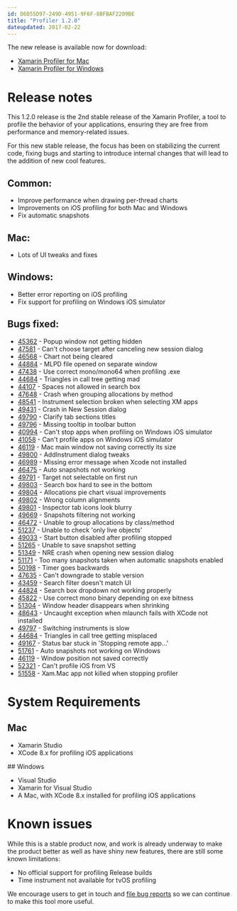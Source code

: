 ```yaml
---
id: D6D55D97-249D-4951-9F6F-8BFBAF2209BE
title: "Profiler 1.2.0"
dateupdated: 2017-02-22
---
```



The new release is available now for download:

* [Xamarin Profiler for Mac](https://dl.xamarin.com/profiler/profiler-mac-1.2.0-6.pkg)
* [Xamarin Profiler for Windows](https://dl.xamarin.com/profiler/XamarinProfiler.Windows.Installer.1.2.0-6.msi)

# Release notes

This 1.2.0 release is the 2nd stable release of the Xamarin Profiler, a tool to profile the behavior of your applications, ensuring they are free from performance and memory-related issues.

For this new stable release, the focus has been on stabilizing the current code, fixing bugs and starting to introduce internal changes that will lead to the addition of new cool features.

## Common:

* Improve performance when drawing per-thread charts
* Improvements on iOS profiling for both Mac and Windows
* Fix automatic snapshots

## Mac:

* Lots of UI tweaks and fixes

## Windows:

* Better error reporting on iOS profiling
* Fix support for profiling on Windows iOS simulator

## Bugs fixed:

* [45362](https://bugzilla.xamarin.com/show_bug.cgi?id=45362) - Popup window not getting hidden
* [47581](https://bugzilla.xamarin.com/show_bug.cgi?id=47581) - Can't choose target after canceling new session dialog
* [46568](https://bugzilla.xamarin.com/show_bug.cgi?id=46568) - Chart not being cleared
* [44884](https://bugzilla.xamarin.com/show_bug.cgi?id=44884) - MLPD file opened on separate window
* [47438](https://bugzilla.xamarin.com/show_bug.cgi?id=47438) - Use correct mono/mono64 when profiling .exe
* [44684](https://bugzilla.xamarin.com/show_bug.cgi?id=44684) - Triangles in call tree getting mad
* [44107](https://bugzilla.xamarin.com/show_bug.cgi?id=44107) - Spaces not allowed in search box
* [47648](https://bugzilla.xamarin.com/show_bug.cgi?id=47648) - Crash when grouping allocations by method
* [48541](https://bugzilla.xamarin.com/show_bug.cgi?id=48541) - Instrument selection broken when selecting XM apps
* [49431](https://bugzilla.xamarin.com/show_bug.cgi?id=49431) - Crash in New Session dialog
* [49790](https://bugzilla.xamarin.com/show_bug.cgi?id=49790) - Clarify tab sections titles
* [49796](https://bugzilla.xamarin.com/show_bug.cgi?id=49796) - Missing tooltip in toolbar button
* [40994](https://bugzilla.xamarin.com/show_bug.cgi?id=40994) - Can't stop apps when profiling on Windows iOS simulator
* [41058](https://bugzilla.xamarin.com/show_bug.cgi?id=41058) - Can't profile apps on Windows iOS simulator
* [46119](https://bugzilla.xamarin.com/show_bug.cgi?id=46119) - Mac main window not saving correctly its size
* [49800](https://bugzilla.xamarin.com/show_bug.cgi?id=49800) - AddInstrument dialog tweaks
* [46989](https://bugzilla.xamarin.com/show_bug.cgi?id=46989) - Missing error message when Xcode not installed
* [46475](https://bugzilla.xamarin.com/show_bug.cgi?id=46475) - Auto snapshots not working
* [49791](https://bugzilla.xamarin.com/show_bug.cgi?id=49791) - Target not selectable on first run
* [49803](https://bugzilla.xamarin.com/show_bug.cgi?id=49803) - Search box hard to see in the bottom
* [49804](https://bugzilla.xamarin.com/show_bug.cgi?id=49804) - Allocations pie chart visual improvements
* [49802](https://bugzilla.xamarin.com/show_bug.cgi?id=49802) - Wrong column alignments
* [49801](https://bugzilla.xamarin.com/show_bug.cgi?id=49801) - Inspector tab icons look blurry
* [49669](https://bugzilla.xamarin.com/show_bug.cgi?id=49669) - Snapshots filtering not working
* [46472](https://bugzilla.xamarin.com/show_bug.cgi?id=46472) - Unable to group allocations by class/method
* [51237](https://bugzilla.xamarin.com/show_bug.cgi?id=51237) - Unable to check 'only live objects'
* [49033](https://bugzilla.xamarin.com/show_bug.cgi?id=49033) - Start button disabled after profiling stopped
* [51265](https://bugzilla.xamarin.com/show_bug.cgi?id=51265) - Unable to save snapshot setting
* [51349](https://bugzilla.xamarin.com/show_bug.cgi?id=51349) - NRE crash when opening new session dialog
* [51171](https://bugzilla.xamarin.com/show_bug.cgi?id=51171) - Too many snapshots taken when automatic snapshots enabled
* [50198](https://bugzilla.xamarin.com/show_bug.cgi?id=50198) - Timer goes backwards
* [47635](https://bugzilla.xamarin.com/show_bug.cgi?id=47635) - Can't downgrade to stable version
* [43459](https://bugzilla.xamarin.com/show_bug.cgi?id=43459) - Search filter doesn't match UI
* [44824](https://bugzilla.xamarin.com/show_bug.cgi?id=44824) - Search box dropdown not working properly
* [45822](https://bugzilla.xamarin.com/show_bug.cgi?id=45822) - Use correct mono binary depending on exe bitness
* [51304](https://bugzilla.xamarin.com/show_bug.cgi?id=51304) - Window header disappears when shrinking
* [48643](https://bugzilla.xamarin.com/show_bug.cgi?id=48643) - Uncaught exception when mlaunch fails with XCode not installed
* [49797](https://bugzilla.xamarin.com/show_bug.cgi?id=49797) - Switching instruments is slow
* [44684](https://bugzilla.xamarin.com/show_bug.cgi?id=44684) - Triangles in call tree getting misplaced
* [49167](https://bugzilla.xamarin.com/show_bug.cgi?id=49167) - Status bar stuck in 'Stopping remote app...'
* [51761](https://bugzilla.xamarin.com/show_bug.cgi?id=51761) - Auto snapshots not working on Windows
* [46119](https://bugzilla.xamarin.com/show_bug.cgi?id=46119) - Window position not saved correctly
* [52321](https://bugzilla.xamarin.com/show_bug.cgi?id=52321) - Can't profile iOS from VS
* [51558](https://bugzilla.xamarin.com/show_bug.cgi?id=51558) - Xam.Mac app not killed when stopping profiler

# System Requirements

## Mac

* Xamarin Studio
* XCode 8.x for profiling iOS applications

## Windows

* Visual Studio
* Xamarin for Visual Studio
* A Mac, with XCode 8.x installed for profiling iOS applications

# Known issues

While this is a stable product now, and work is already underway to make the product better as well as
have shiny new features, there are still some known limitations:

* No official support for profiling Release builds
* Time instrument not available for tvOS profiling

We encourage users to get in touch and [file bug reports](https://bugzilla.xamarin.com/enter_bug.cgi?product=Profiler) so we can continue to make this tool more useful.

